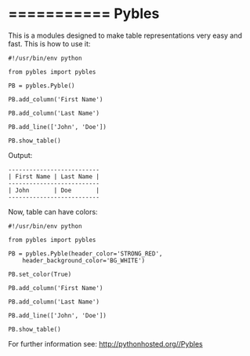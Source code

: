 ===========
Pybles
===========

This is a modules designed to make table representations very easy and fast. This is how to use it:

    #!/usr/bin/env python

    from pybles import pybles

    PB = pybles.Pyble()

    PB.add_column('First Name')

    PB.add_column('Last Name')

    PB.add_line(['John', 'Doe'])

    PB.show_table()


Output:

    --------------------------
    | First Name | Last Name |
    --------------------------
    | John       | Doe       |
    --------------------------

Now, table can have colors:

    #!/usr/bin/env python

    from pybles import pybles

    PB = pybles.Pyble(header_color='STRONG_RED',
        header_background_color='BG_WHITE')

    PB.set_color(True)
    
    PB.add_column('First Name')

    PB.add_column('Last Name')

    PB.add_line(['John', 'Doe'])

    PB.show_table()


For further information see: http://pythonhosted.org//Pybles
